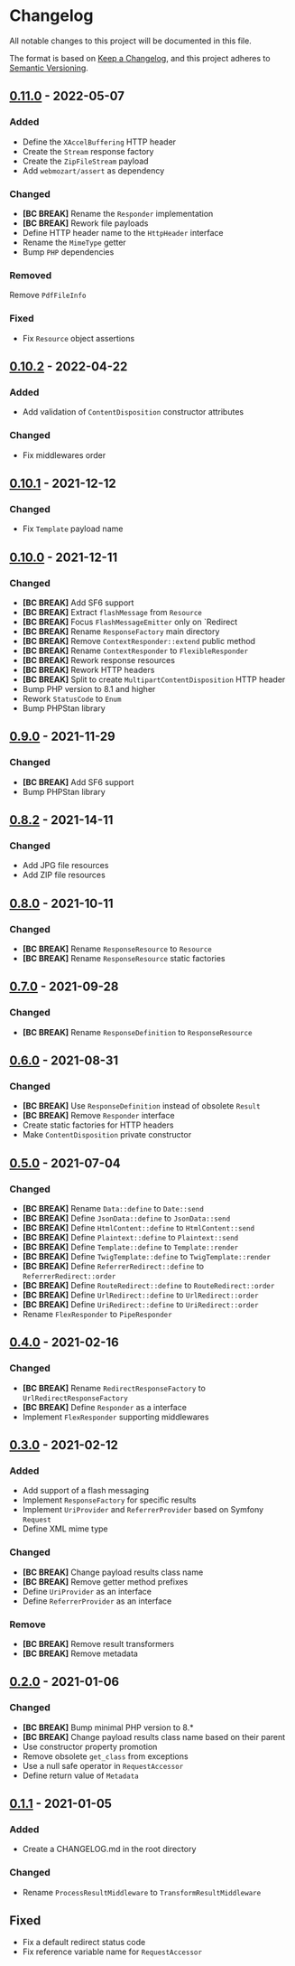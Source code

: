 # Changelog
All notable changes to this project will be documented in this file.

The format is based on [Keep a Changelog](https://keepachangelog.com/en/1.0.0/),
and this project adheres to [Semantic Versioning](https://semver.org/spec/v2.0.0.html).

## [0.11.0] - 2022-05-07

### Added
- Define the `XAccelBuffering` HTTP header
- Create the `Stream` response factory
- Create the `ZipFileStream` payload
- Add `webmozart/assert` as dependency

### Changed
- **[BC BREAK]** Rename the `Responder` implementation
- **[BC BREAK]** Rework file payloads
- Define HTTP header name to the `HttpHeader` interface
- Rename the `MimeType` getter
- Bump `PHP` dependencies

### Removed
Remove `PdfFileInfo`

### Fixed
- Fix `Resource` object assertions

## [0.10.2] - 2022-04-22

### Added
- Add validation of `ContentDisposition` constructor attributes

### Changed
- Fix middlewares order

## [0.10.1] - 2021-12-12

### Changed
- Fix `Template` payload name

## [0.10.0] - 2021-12-11

### Changed
- **[BC BREAK]** Add SF6 support
- **[BC BREAK]** Extract `flashMessage` from `Resource`
- **[BC BREAK]** Focus `FlashMessageEmitter` only on `Redirect
- **[BC BREAK]** Rename `ResponseFactory` main directory
- **[BC BREAK]** Remove `ContextResponder::extend` public method
- **[BC BREAK]** Rename `ContextResponder` to `FlexibleResponder`
- **[BC BREAK]** Rework response resources
- **[BC BREAK]** Rework HTTP headers
- **[BC BREAK]** Split to create `MultipartContentDisposition` HTTP header
- Bump PHP version to 8.1 and higher
- Rework `StatusCode` to `Enum`
- Bump PHPStan library

## [0.9.0] - 2021-11-29

### Changed
- **[BC BREAK]** Add SF6 support
- Bump PHPStan library

## [0.8.2] - 2021-14-11

### Changed
- Add JPG file resources
- Add ZIP file resources

## [0.8.0] - 2021-10-11

### Changed
- **[BC BREAK]** Rename `ResponseResource` to `Resource`
- **[BC BREAK]** Rename `ResponseResource` static factories

## [0.7.0] - 2021-09-28

### Changed
- **[BC BREAK]** Rename `ResponseDefinition` to `ResponseResource`

## [0.6.0] - 2021-08-31

### Changed
- **[BC BREAK]** Use `ResponseDefinition` instead of obsolete `Result`
- **[BC BREAK]** Remove `Responder` interface
- Create static factories for HTTP headers
- Make `ContentDisposition` private constructor

## [0.5.0] - 2021-07-04

### Changed
- **[BC BREAK]** Rename `Data::define` to `Date::send`
- **[BC BREAK]** Define `JsonData::define` to `JsonData::send`
- **[BC BREAK]** Define `HtmlContent::define` to `HtmlContent::send`
- **[BC BREAK]** Define `Plaintext::define` to `Plaintext::send`
- **[BC BREAK]** Define `Template::define` to `Template::render`
- **[BC BREAK]** Define `TwigTemplate::define` to `TwigTemplate::render`
- **[BC BREAK]** Define `ReferrerRedirect::define` to `ReferrerRedirect::order`
- **[BC BREAK]** Define `RouteRedirect::define` to `RouteRedirect::order`
- **[BC BREAK]** Define `UrlRedirect::define` to `UrlRedirect::order`
- **[BC BREAK]** Define `UriRedirect::define` to `UriRedirect::order`
- Rename `FlexResponder` to `PipeResponder`

## [0.4.0] - 2021-02-16

### Changed
- **[BC BREAK]** Rename `RedirectResponseFactory` to `UrlRedirectResponseFactory`
- **[BC BREAK]** Define `Responder` as a interface
- Implement `FlexResponder` supporting middlewares

## [0.3.0] - 2021-02-12

### Added
- Add support of a flash messaging
- Implement `ResponseFactory` for specific results
- Implement `UriProvider` and `ReferrerProvider` based on Symfony `Request`
- Define XML mime type

### Changed
- **[BC BREAK]** Change payload results class name
- **[BC BREAK]** Remove getter method prefixes
- Define `UriProvider` as an interface
- Define `ReferrerProvider` as an interface

### Remove
- **[BC BREAK]** Remove result transformers
- **[BC BREAK]** Remove metadata

## [0.2.0] - 2021-01-06

### Changed
- **[BC BREAK]** Bump minimal PHP version to 8.*
- **[BC BREAK]** Change payload results class name based on their parent
- Use constructor property promotion
- Remove obsolete `get_class` from exceptions
- Use a null safe operator in `RequestAccessor`
- Define return value of `Metadata`

## [0.1.1] - 2021-01-05

### Added
- Create a CHANGELOG.md in the root directory 

### Changed
- Rename `ProcessResultMiddleware` to `TransformResultMiddleware`

## Fixed
- Fix a default redirect status code
- Fix reference variable name for `RequestAccessor`

[Unreleased]: https://github.com/Tuzex/responder/compare/v0.11.0...HEAD
[0.11.0]: https://github.com/Tuzex/responder/releases/tag/v0.11.0
[0.10.2]: https://github.com/Tuzex/responder/releases/tag/v0.10.2
[0.10.1]: https://github.com/Tuzex/responder/releases/tag/v0.10.1
[0.10.0]: https://github.com/Tuzex/responder/releases/tag/v0.10.0
[0.9.0]: https://github.com/Tuzex/responder/releases/tag/v0.9.0
[0.8.2]: https://github.com/Tuzex/responder/releases/tag/v0.8.2
[0.8.0]: https://github.com/Tuzex/responder/releases/tag/v0.8.0
[0.7.0]: https://github.com/Tuzex/responder/releases/tag/v0.7.0
[0.6.0]: https://github.com/Tuzex/responder/releases/tag/v0.6.0
[0.5.0]: https://github.com/Tuzex/responder/releases/tag/v0.5.0
[0.4.0]: https://github.com/Tuzex/responder/releases/tag/v0.4.0
[0.3.0]: https://github.com/Tuzex/responder/releases/tag/v0.3.0
[0.2.0]: https://github.com/Tuzex/responder/releases/tag/v0.2.0
[0.1.1]: https://github.com/Tuzex/responder/releases/tag/v0.1.1
